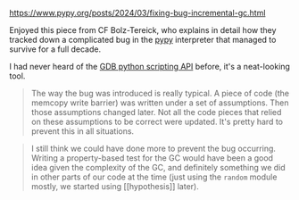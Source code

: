 https://www.pypy.org/posts/2024/03/fixing-bug-incremental-gc.html

Enjoyed this piece from CF Bolz-Tereick, who explains in detail how they tracked down a complicated bug in the [pypy](https://www.pypy.org/) interpreter that managed to survive for a full decade.

I had never heard of the [GDB python scripting API](https://sourceware.org/gdb/current/onlinedocs/gdb.html/Python-API.html) before, it's a neat-looking tool.

> The way the bug was introduced is really typical. A piece of code (the memcopy write barrier) was written under a set of assumptions. Then those assumptions changed later. Not all the code pieces that relied on these assumptions to be correct were updated. It's pretty hard to prevent this in all situations.

> I still think we could have done more to prevent the bug occurring. Writing a property-based test for the GC would have been a good idea given the complexity of the GC, and definitely something we did in other parts of our code at the time (just using the `random` module mostly, we started using [[hypothesis]] later).